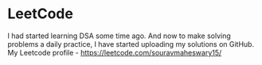 # LeetCode

I had started learning DSA some time ago. And now to make solving problems a daily practice, I have started uploading my solutions on GitHub.
My Leetcode profile - https://leetcode.com/souravmaheswary15/
